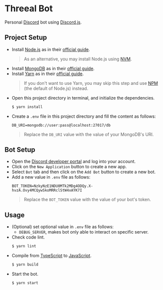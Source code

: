 # Threeal Bot

Personal [Discord](https://discord.com/) bot using [Discord.js](https://discord.js.org/#/).

## Project Setup

- Install [Node.js](https://nodejs.org/en/) as in their [official guide](https://nodejs.org/en/download/).
  > As an alternative, you may install Node.js using [NVM](https://github.com/nvm-sh/nvm).
- Install [MongoDB](https://www.mongodb.com/) as in their [official guide](https://docs.mongodb.com/manual/installation/).
- Install [Yarn](https://yarnpkg.com/) as in their [official guide](https://classic.yarnpkg.com/en/docs/install/).
  > If you don't want to use Yarn, you may skip this step and use [NPM](https://www.npmjs.com/) (the default of Node.js) instead.
- Open this project directory in terminal, and initialize the dependencies.
  ```bash
  $ yarn install
  ```
- Create a `.env` file in this project directory and fill the content as follows:
  ```
  DB_URI=mongodb://user:pass@localhost:27017/db
  ```
  > Replace the `DB_URI` value with the value of your MongoDB's URI.

## Bot Setup

- Open the [Discord developer portal](https://discord.com/developers/applications) and log into your account.
- Click on the `New Application` button to create a new app.
- Select `Bot` tab and then click on the `Add Bot` button to create a new bot.
- Add a new value in `.env` file as follows:
  ```
  BOT_TOKEN=NzkyNzE1NDU0MTk2MDg4ODQy.X-hvzA.Ovy4MCQywSkoMRRclStW4xAYK7I
  ```
  > Replace the `BOT_TOKEN` value with the value of your bot's token.

## Usage

- (Optional) set optional value in `.env` file as follows:
  - `DEBUG_SERVER`, makes bot only able to interact on specific server.
- Check code lint.
  ```bash
  $ yarn lint
  ```
- Compile from [TypeScript](https://www.typescriptlang.org/) to [JavaScript](https://www.javascript.com/).
  ```bash
  $ yarn build
  ```
- Start the bot.
  ```bash
  $ yarn start
  ```
